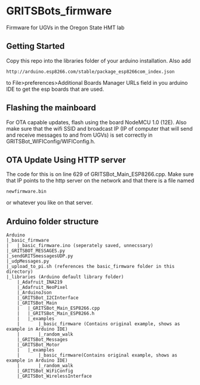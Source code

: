 # GRITSBots_firmware

Firmware for UGVs in the Oregon State HMT lab

## Getting Started

Copy this repo into the libraries folder of your arduino installation. Also add 
```
http://arduino.esp8266.com/stable/package_esp8266com_index.json
```
to File>preferences>Additional Boards Manager URLs field in you arduino IDE to get the esp boards that are used.

## Flashing the mainboard

For OTA capable updates, flash using the board NodeMCU 1.0 (12E). Also make sure that the wifi SSID and broadcast IP (IP of computer that will send and receive messages to and from UGVs) is set correctly in GRITSBot_WIFIConfig/WIFIConfig.h.

## OTA Update Using HTTP server

The code for this is on line 629 of GRITSBot_Main_ESP8266.cpp. Make sure that IP points to the http server on the network and that there is a file named 
```
newfirmware.bin
```
or whatever you like on that server.

## Arduino folder structure
```
Arduino
|_basic_firmware
|	|_basic_firmware.ino (seperately saved, unnecssary)
|_GRITSBOT_MESSAGES.py
|_sendGRITSmessagesUDP.py
|_udpMessages.py
|_upload_to_pi.sh (references the basic_firmware folder in this directory)
|_libraries (Arduino default library folder)
	|_Adafruit_INA219
	|_Adafruit_NeoPixel
	|_ArduinoJson
	|_GRITSBot_I2CInterface
	|_GRITSBot_Main
	|	|_GRITSBot_Main_ESP8266.cpp
	|	|_GRITSBot_Main_ESP8266.h
	|	|_examples
	|		|_basic_firmware (Contains original example, shows as example in Arduino IDE)
	|		|_random_walk
	|_GRITSBot_Messages
	|_GRITSBot_Motor
	|	|_examples
	|		|_basic_firmware(Contains original example, shows as example in Arduino IDE)
	|		|_random_walk
	|_GRITSBot_WiFiConfig
	|_GRITSBot_WirelessInterface
```
